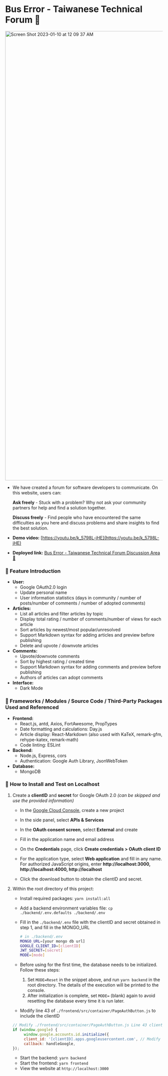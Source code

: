 # Bus Error - Taiwanese Technical Forum 🚌


<img width="1438" alt="Screen Shot 2023-01-10 at 12 09 37 AM" src="https://user-images.githubusercontent.com/105915352/211354092-ad149226-d71d-4739-81ad-de99aab8e6d8.png">

- We have created a forum for software developers to communicate. On this website, users can:

    ****Ask freely**** - Stuck with a problem? Why not ask your community partners for help and find a solution together.

    ****Discuss freely**** - Find people who have encountered the same difficulties as you here and discuss problems and share insights to find the best solution.

- **Demo video:** [https://youtu.be/k_5798L-jHE](https://youtu.be/k_5798L-jHE)
- **Deployed link:** [Bus Error - Taiwanese Technical Forum Discussion Area 🚌](https://bus-error-production.up.railway.app/)


### 🚌 Feature Introduction

- **User:**
    - Google OAuth2.0 login
    - Update personal name
    - User information statistics (days in community / number of posts/number of comments / number of adopted comments)
- **Articles:**
    - List all articles and filter articles by topic
    - Display total rating / number of comments/number of views for each article
    - Sort articles by newest/most popular/unresolved
    - Support Markdown syntax for adding articles and preview before publishing
    - Delete and upvote / downvote articles
- **Comments:**
    - Upvote/downvote comments
    - Sort by highest rating / created time
    - Support Markdown syntax for adding comments and preview before publishing
    - Authors of articles can adopt comments
- **Interface:**
    - Dark Mode

### 🚌 Frameworks / Modules / Source Code / Third-Party Packages Used and Referenced

- **Frontend:**
    - React.js, antd, Axios, FortAwesome, PropTypes
    - Date formatting and calculations: Day.js
    - Article display: React-Markdown (also used with KaTeX, remark-gfm, rehype-katex, remark-math)
    - Code linting: ESLint
- **Backend:**
    - Node.js, Express, cors
    - Authentication: Google Auth Library, JsonWebToken
- **Database:**
    - MongoDB

### 🚌 **How to Install and Test on Localhost**

1. Create a **clientID** and **secret** for Google OAuth 2.0 *(can be skipped and use the provided information)*
    - In the [Google Cloud Console](https://console.cloud.google.com/), create a new project
    
    
    - In the side panel, select **APIs & Services**
    
    
    - In the **OAuth consent screen**, select **External** and create
    
    
    - Fill in the application name and email address
    
    
    - On the **Credentials** page, click **Create credentials > OAuth client ID**
    
    
    - For the application type, select **Web application** and fill in any name. For authorized JavaScript origins, enter **http://localhost:3000, http://localhost:4000, http://localhost**
    
    
    - Click the download button to obtain the clientID and secret.

2. Within the root directory of this project:
    - Install required packages: `yarn install:all`
    - Add a backend environment variables file: `cp ./backend/.env.defaults ./backend/.env`
    - Fill in the `./backend/.env` file with the clientID and secret obtained in step 1, and fill in the MONGO_URL
        ```bash
        # in ./backend/.env
        MONGO_URL=[your mongo db url]
        GOOGLE_CLIENT_ID=[clientID]
        JWT_SECRET=[secret]
        MODE=[mode]
        ```
    - Before using for the first time, the database needs to be initialized. Follow these steps:
        1. Set `MODE=Reset` in the snippet above, and run `yarn backend` in the root directory. The details of the execution will be printed to the console.
        2. After initialization is complete, set `MODE=` (blank) again to avoid resetting the database every time it is run later.

    - Modify line 43 of `./frontend/src/container/PageAuthButton.js` to include the clientID
    ```jsx
    // Modify ./frontend/src/container/PageAuthButton.js Line 43 client_id
    if (window.google) {
         window.google.accounts.id.initialize({
         client_id: '[clientID].apps.googleusercontent.com', // Modify to your clientID
         callback: handleGoogle,
    });
    ```

    - Start the backend: `yarn backend`
    - Start the frontend: `yarn frontend`
    - View the website at `http://localhost:3000`
